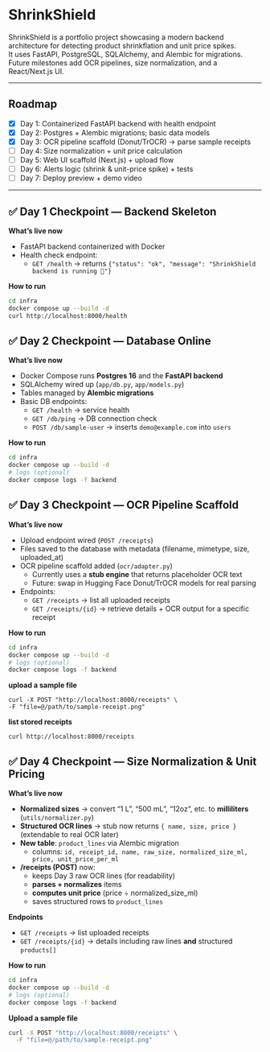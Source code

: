 # ShrinkShield

ShrinkShield is a portfolio project showcasing a modern backend architecture for detecting product shrinkflation and unit price spikes.  
It uses FastAPI, PostgreSQL, SQLAlchemy, and Alembic for migrations. Future milestones add OCR pipelines, size normalization, and a React/Next.js UI.

---

## Roadmap

- [x] Day 1: Containerized FastAPI backend with health endpoint  
- [x] Day 2: Postgres + Alembic migrations; basic data models  
- [x] Day 3: OCR pipeline scaffold (Donut/TrOCR) → parse sample receipts  
- [ ] Day 4: Size normalization + unit price calculation  
- [ ] Day 5: Web UI scaffold (Next.js) + upload flow  
- [ ] Day 6: Alerts logic (shrink & unit-price spike) + tests  
- [ ] Day 7: Deploy preview + demo video  

---

## ✅ Day 1 Checkpoint — Backend Skeleton

**What’s live now**

- FastAPI backend containerized with Docker  
- Health check endpoint:  
  - `GET /health` → returns `{"status": "ok", "message": "ShrinkShield backend is running 🚀"}`  

**How to run**

```bash
cd infra
docker compose up --build -d
curl http://localhost:8000/health
```


## ✅ Day 2 Checkpoint — Database Online

**What’s live now**

- Docker Compose runs **Postgres 16** and the **FastAPI backend**  
- SQLAlchemy wired up (`app/db.py`, `app/models.py`)  
- Tables managed by **Alembic migrations**  
- Basic DB endpoints:  
  - `GET /health` → service health  
  - `GET /db/ping` → DB connection check  
  - `POST /db/sample-user` → inserts `demo@example.com` into `users`  

**How to run**

```bash
cd infra
docker compose up --build -d
# logs (optional)
docker compose logs -f backend
```


## ✅ Day 3 Checkpoint — OCR Pipeline Scaffold

**What’s live now**

- Upload endpoint wired (`POST /receipts`)  
- Files saved to the database with metadata (filename, mimetype, size, uploaded_at)  
- OCR pipeline scaffold added (`ocr/adapter.py`)  
  - Currently uses a **stub engine** that returns placeholder OCR text  
  - Future: swap in Hugging Face Donut/TrOCR models for real parsing  
- Endpoints:  
  - `GET /receipts` → list all uploaded receipts  
  - `GET /receipts/{id}` → retrieve details + OCR output for a specific receipt  

**How to run**

```bash
cd infra
docker compose up --build -d
# logs (optional)
docker compose logs -f backend
```
**upload a sample file**
```
curl -X POST "http://localhost:8000/receipts" \
-F "file=@/path/to/sample-receipt.png"
```
**list stored receipts**
```
curl http://localhost:8000/receipts
```


## ✅ Day 4 Checkpoint — Size Normalization & Unit Pricing

**What’s live now**

- **Normalized sizes** → convert “1 L”, “500 mL”, “12oz”, etc. to **milliliters** (`utils/normalizer.py`)
- **Structured OCR lines** → stub now returns `{ name, size, price }` (extendable to real OCR later)
- **New table**: `product_lines` via Alembic migration  
  - columns: `id, receipt_id, name, raw_size, normalized_size_ml, price, unit_price_per_ml`
- **/receipts (POST)** now:
  - keeps Day 3 raw OCR lines (for readability)
  - **parses + normalizes** items
  - **computes unit price** (price ÷ normalized_size_ml)
  - saves structured rows to `product_lines`

**Endpoints**
- `GET /receipts` → list uploaded receipts
- `GET /receipts/{id}` → details including raw lines **and** structured `products[]`

**How to run**

```bash
cd infra
docker compose up --build -d
# logs (optional)
docker compose logs -f backend
```
**Upload a sample file**

```bash
curl -X POST "http://localhost:8000/receipts" \
  -F "file=@/path/to/sample-receipt.png"
```
